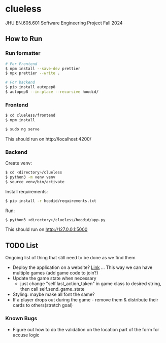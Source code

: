 # clueless

JHU EN.605.601 Software Engineering Project Fall 2024

## How to Run

### Run formatter

```sh
# For Frontend
$ npm install --save-dev prettier
$ npx prettier --write .

# For backend
$ pip install autopep8
$ autopep8 --in-place --recursive hoodid/
```

### Frontend

```sh
$ cd clueless/frontend
$ npm install
```

```sh
$ sudo ng serve
```

This should run on http://localhost:4200/

### Backend

Create venv:

```sh
$ cd <directory>/clueless
$ python3 -m venv venv
$ source venv/bin/activate
```

Install requirements:

```sh
$ pip install -r hoodid/requirements.txt
```

Run:

```sh
$ python3 <directory>/clueless/hoodid/app.py
```

This should run on http://127.0.0.1:5000

## TODO List

Ongoing list of thing that still need to be done as we find them 

- Deploy the application on a website? [Link](https://v17.angular.io/guide/deployment#automatic-deployment-with-the-cli) ... This way we can have multiple games (add game code to join?)
- Update the game state when necessary
  - just change "self.last_action_taken" in game class to desired string, then call self.send_game_state
- Styling: maybe make all font the same?
- If a player drops out during the game - remove them & distribute their cards to others(stretch goal)

### Known Bugs

- Figure out how to do the validation on the location part of the form for accuse logic
